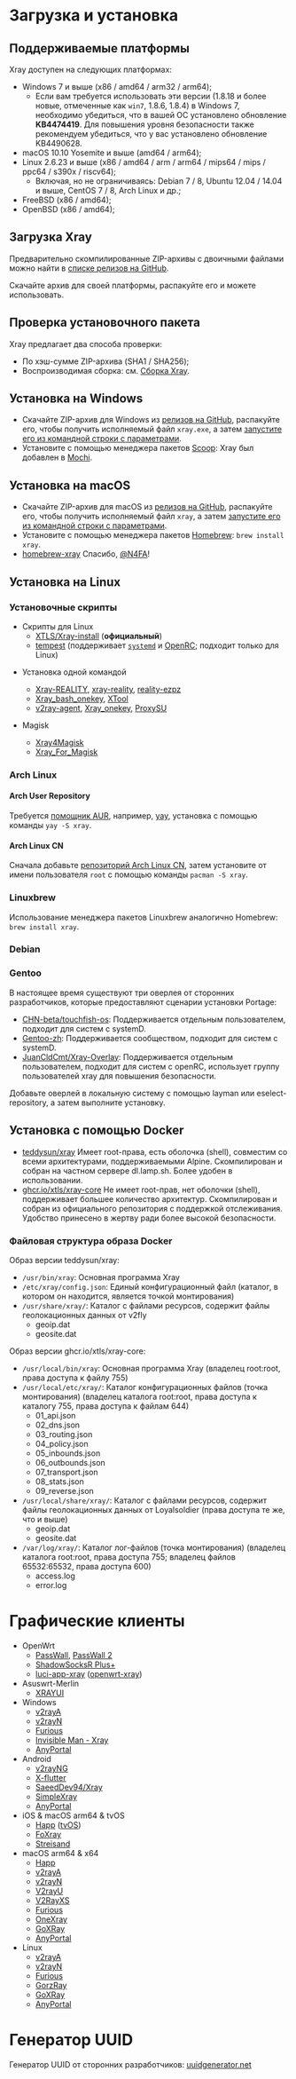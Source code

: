 # Загрузка и установка

## Поддерживаемые платформы

Xray доступен на следующих платформах:

- Windows 7 и выше (x86 / amd64 / arm32 / arm64);
  - Если вам требуется использовать эти версии (1.8.18 и более новые, отмеченные
    как `win7`, 1.8.6, 1.8.4) в Windows 7, необходимо убедиться, что в вашей ОС
    установлено обновление **KB4474419**. Для повышения уровня безопасности
    также рекомендуем убедиться, что у вас установлено обновление KB4490628.
- macOS 10.10 Yosemite и выше (amd64 / arm64);
- Linux 2.6.23 и выше (x86 / amd64 / arm / arm64 / mips64 / mips / ppc64 / s390x
  / riscv64);
  - Включая, но не ограничиваясь: Debian 7 / 8, Ubuntu 12.04 / 14.04 и выше,
    CentOS 7 / 8, Arch Linux и др.;
- FreeBSD (x86 / amd64);
- OpenBSD (x86 / amd64);

## Загрузка Xray

Предварительно скомпилированные ZIP-архивы с двоичными файлами можно найти в
[списке релизов на GitHub](https://github.com/xtls/Xray-core/releases).

Скачайте архив для своей платформы, распакуйте его и можете использовать.

## Проверка установочного пакета

Xray предлагает два способа проверки:

- По хэш-сумме ZIP-архива (SHA1 / SHA256);
- Воспроизводимая сборка: см. [Сборка Xray](../development/intro/compile.md).

## Установка на Windows

- Скачайте ZIP-архив для Windows из
  [релизов на GitHub](https://github.com/xtls/Xray-core/releases), распакуйте
  его, чтобы получить исполняемый файл `xray.exe`, а затем
  [запустите его из командной строки с параметрами](./command).
- Установите с помощью менеджера пакетов [Scoop](https://scoop.sh): Xray был
  добавлен в [Mochi](https://github.com/Qv2ray/mochi).

## Установка на macOS

- Скачайте ZIP-архив для macOS из
  [релизов на GitHub](https://github.com/xtls/Xray-core/releases), распакуйте
  его, чтобы получить исполняемый файл `xray`, а затем
  [запустите его из командной строки с параметрами](./command.md).
- Установите с помощью менеджера пакетов [Homebrew](https://brew.sh):
  `brew install xray`.
- [homebrew-xray](https://github.com/N4FA/homebrew-xray) Спасибо,
  [@N4FA](https://github.com/N4FA)!

## Установка на Linux

### Установочные скрипты

- Скрипты для Linux
  - [XTLS/Xray-install](https://github.com/XTLS/Xray-install) (**официальный**)
  - [tempest](https://github.com/team-cloudchaser/tempest) (поддерживает
    [`systemd`](https://systemd.io) и
    [OpenRC](https://github.com/OpenRC/openrc); подходит только для Linux)

* Установка одной командой
  - [Xray-REALITY](https://github.com/zxcvos/Xray-script),
    [xray-reality](https://github.com/sajjaddg/xray-reality),
    [reality-ezpz](https://github.com/aleskxyz/reality-ezpz)
  - [Xray_bash_onekey](https://github.com/hello-yunshu/Xray_bash_onekey),
    [XTool](https://github.com/LordPenguin666/XTool)
  - [v2ray-agent](https://github.com/mack-a/v2ray-agent),
    [Xray_onekey](https://github.com/wulabing/Xray_onekey),
    [ProxySU](https://github.com/proxysu/ProxySU)

* Magisk
  - [Xray4Magisk](https://github.com/Asterisk4Magisk/Xray4Magisk)
  - [Xray_For_Magisk](https://github.com/E7KMbb/Xray_For_Magisk)

### Arch Linux

#### Arch User Repository

Требуется [помощник AUR](https://wiki.archlinux.org/index.php/AUR_helpers),
например, [yay](https://github.com/Jguer/yay), установка с помощью команды
`yay -S xray`.

#### Arch Linux CN

Сначала добавьте
[репозиторий Arch Linux CN](https://www.archlinuxcn.org/archlinux-cn-repo-and-mirror/),
затем установите от имени пользователя `root` с помощью команды
`pacman -S xray`.

### Linuxbrew

Использование менеджера пакетов Linuxbrew аналогично Homebrew:
`brew install xray`.

### Debian <Badge text="WIP" type="warning"/>

### Gentoo

В настоящее время существуют три оверлея от сторонних разработчиков, которые
предоставляют сценарии установки Portage:

- [CHN-beta/touchfish-os](https://github.com/gentoo-mirror/touchfish-os/tree/master/net-proxy/Xray):
  Поддерживается отдельным пользователем, подходит для систем с systemD.
- [Gentoo-zh](https://github.com/microcai/gentoo-zh): Поддерживается
  сообществом, подходит для систем с systemD.
- [JuanCldCmt/Xray-Overlay](https://github.com/JuanCldCmt/Xray-Overlay):
  Поддерживается отдельным пользователем, подходит для систем с openRC,
  использует группу пользователей xray для повышения безопасности.

Добавьте оверлей в локальную систему с помощью layman или eselect-repository, а
затем выполните установку.

## Установка с помощью Docker

- [teddysun/xray](https.hub.docker.com/r/teddysun/xray) Имеет root-права, есть
  оболочка (shell), совместим со всеми архитектурами, поддерживаемыми Alpine.
  Скомпилирован и собран на частном сервере dl.lamp.sh. Более удобен в
  использовании.
- [ghcr.io/xtls/xray-core](https.ghcr.io/xtls/xray-core) Не имеет root-прав, нет
  оболочки (shell), поддерживает большее количество архитектур. Скомпилирован и
  собран из официального репозитория с поддержкой отслеживания. Удобство
  принесено в жертву ради более высокой безопасности.

### Файловая структура образа Docker

Образ версии teddysun/xray:

- `/usr/bin/xray`: Основная программа Xray
- `/etc/xray/config.json`: Единый конфигурационный файл (каталог, в котором он
  находится, является точкой монтирования)
- `/usr/share/xray/`: Каталог с файлами ресурсов, содержит файлы геолокационных
  данных от v2fly
  - geoip.dat
  - geosite.dat

Образ версии ghcr.io/xtls/xray-core:

- `/usr/local/bin/xray`: Основная программа Xray (владелец root:root, права
  доступа к файлу 755)
- `/usr/local/etc/xray/`: Каталог конфигурационных файлов (точка монтирования)
  (владелец каталога root:root, права доступа к каталогу 755, права доступа к
  файлам 644)
  - 01_api.json
  - 02_dns.json
  - 03_routing.json
  - 04_policy.json
  - 05_inbounds.json
  - 06_outbounds.json
  - 07_transport.json
  - 08_stats.json
  - 09_reverse.json
- `/usr/local/share/xray/`: Каталог с файлами ресурсов, содержит файлы
  геолокационных данных от Loyalsoldier (права доступа те же, что и выше)
  - geoip.dat
  - geosite.dat
- `/var/log/xray/`: Каталог лог-файлов (точка монтирования) (владелец каталога
  root:root, права доступа 755; владелец файлов 65532:65532, права доступа 600)
  - access.log
  - error.log

# Графические клиенты

- OpenWrt
  - [PassWall](https://github.com/xiaorouji/openwrt-passwall),
    [PassWall 2](https://github.com/xiaorouji/openwrt-passwall2)
  - [ShadowSocksR Plus+](https://github.com/fw876/helloworld)
  - [luci-app-xray](https://github.com/yichya/luci-app-xray)
    ([openwrt-xray](https://github.com/yichya/openwrt-xray))
- Asuswrt-Merlin
  - [XRAYUI](https://github.com/DanielLavrushin/asuswrt-merlin-xrayui)
- Windows
  - [v2rayA](https://github.com/v2rayA/v2rayA)
  - [v2rayN](https://github.com/2dust/v2rayN)
  - [Furious](https://github.com/LorenEteval/Furious)
  - [Invisible Man - Xray](https://github.com/InvisibleManVPN/InvisibleMan-XRayClient)
  - [AnyPortal](https://github.com/AnyPortal/AnyPortal)
- Android
  - [v2rayNG](https://github.com/2dust/v2rayNG)
  - [X-flutter](https://github.com/XTLS/X-flutter)
  - [SaeedDev94/Xray](https://github.com/SaeedDev94/Xray)
  - [SimpleXray](https://github.com/lhear/SimpleXray)
  - [AnyPortal](https://github.com/AnyPortal/AnyPortal)
- iOS & macOS arm64 & tvOS
  - [Happ](https://apps.apple.com/app/happ-proxy-utility/id6504287215)
    ([tvOS](https://apps.apple.com/us/app/happ-proxy-utility-for-tv/id6748297274))
  - [FoXray](https://apps.apple.com/app/foxray/id6448898396)
  - [Streisand](https://apps.apple.com/app/streisand/id6450534064)
- macOS arm64 & x64
  - [Happ](https://apps.apple.com/app/happ-proxy-utility/id6504287215)
  - [v2rayA](https://github.com/v2rayA/v2rayA)
  - [v2rayN](https://github.com/2dust/v2rayN)
  - [V2rayU](https://github.com/yanue/V2rayU)
  - [V2RayXS](https://github.com/tzmax/V2RayXS)
  - [Furious](https://github.com/LorenEteval/Furious)
  - [OneXray](https://github.com/OneXray/OneXray)
  - [GoXRay](https://github.com/goxray/desktop)
  - [AnyPortal](https://github.com/AnyPortal/AnyPortal)
- Linux
  - [v2rayA](https://github.com/v2rayA/v2rayA)
  - [v2rayN](https://github.com/2dust/v2rayN)
  - [Furious](https://github.com/LorenEteval/Furious)
  - [GorzRay](https://github.com/ketetefid/GorzRay)
  - [GoXRay](https://github.com/goxray/desktop)
  - [AnyPortal](https://github.com/AnyPortal/AnyPortal)

# Генератор UUID

Генератор UUID от сторонних разработчиков:
[uuidgenerator.net](https://www.uuidgenerator.net)
